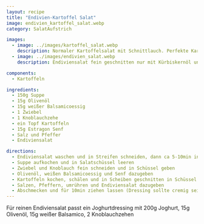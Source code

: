 ```yaml
---
layout: recipe
title: "Endivien-Kartoffel Salat"
image: endivien_kartoffel_salat.webp
category: SalatAufstrich

images:
  - image: ../images/kartoffel_salat.webp
    description: Normaler Kartoffelsalat mit Schnittlauch. Perfekte Kartoffelsorte "Bernina" vom Biohof Anzböck GmbH (gekauft beim Spar). War noch besser als Ditta
  - image: ../images/endivien_salat.webp
    description: Endiviensalat fein geschnitten nur mit Kürbiskernöl und dunklem Balsamico schmeckt sehr gut (einweichen + das süßliche Öl+Essig verhindern Bitterkeit)

components:
  - Kartoffeln

ingredients:
  - 150g Suppe
  - 15g Olivenöl
  - 15g weißer Balsamicoessig
  - 1 Zwiebel
  - 1 Knoblauchzehe
  - ein Topf Kartoffeln
  - 15g Estragon Senf
  - Salz und Pfeffer
  - Endiviensalat

directions:
  - Endiviensalat waschen und in Streifen schneiden, dann ca 5-10min in Wasser geben (damit er weniger bitter ist)
  - Suppe aufkochen und in Salatschüssel leeren
  - Zwiebel und Knoblauch fein schneiden und in Schüssel geben
  - Olivenöl, weißen Balsamicoessig und Senf dazugeben
  - Kartoffeln kochen, schälen und in Scheiben geschnitten in Schüssel geben (können noch leicht warm sein)
  - Salzen, Pfeffern, umrühren und Endiviensalat dazugeben
  - Abschmecken und für 10min ziehen lassen (Dressing sollte cremig sein)
---
```


Für reinen Endiviensalat passt ein Joghurtdressing mit 200g Joghurt, 15g Olivenöl, 15g weißer Balsamico, 2 Knoblauchzehen
